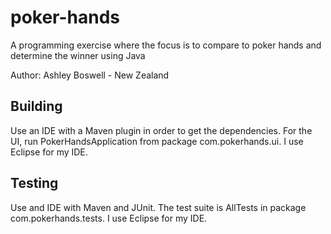 # poker-hands
A programming exercise where the focus is to compare to poker hands and determine the winner using Java

Author: Ashley Boswell - New Zealand

## Building
Use an IDE with a Maven plugin in order to get the dependencies. For the UI, run PokerHandsApplication from package com.pokerhands.ui. I use Eclipse for my IDE.

## Testing
Use and IDE with Maven and JUnit. The test suite is AllTests in package com.pokerhands.tests. I use Eclipse for my IDE.
